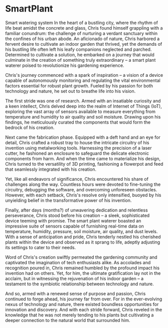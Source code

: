 # SmartPlant
Smart watering system
In the heart of a bustling city, where the rhythm of life beat amidst the concrete and glass, Chris found himself grappling with a familiar conundrum: the challenge of nurturing a verdant sanctuary within the confines of his urban abode. An aficionado of nature, Chris harbored a fervent desire to cultivate an indoor garden that thrived, yet the demands of his bustling life often left his leafy companions neglected and parched. Determined to cultivate a solution, he embarked on a journey that would culminate in the creation of something truly extraordinary – a smart plant waterer poised to revolutionize his gardening experience.

Chris's journey commenced with a spark of inspiration – a vision of a device capable of autonomously monitoring and regulating the vital environmental factors essential for robust plant growth. Fueled by his passion for both technology and nature, he set out to breathe life into his vision.

The first stride was one of research. Armed with an insatiable curiosity and a keen intellect, Chris delved deep into the realm of Internet of Things (IoT), exploring the vast array of sensors available to measure everything from temperature and humidity to air quality and soil moisture. Drawing upon his findings, he meticulously curated the components that would form the bedrock of his creation.

Next came the fabrication phase. Equipped with a deft hand and an eye for detail, Chris crafted a robust tray to house the intricate circuitry of his invention using metalworking tools. Harnessing the precision of a laser cutter, he fashioned an enclosure to safeguard the delicate electronic components from harm. And when the time came to materialize his design, Chris turned to the versatility of 3D printing, fashioning a flowerpot and feed that seamlessly integrated with his creation.

Yet, like all endeavors of significance, Chris encountered his share of challenges along the way. Countless hours were devoted to fine-tuning the circuitry, debugging the software, and overcoming unforeseen obstacles. However, with each setback, Chris's resolve only intensified, buoyed by his unyielding belief in the transformative power of his invention.

Finally, after days (months?) of unwavering dedication and relentless perseverance, Chris stood before his creation – a sleek, sophisticated device teeming with promise. The smart plant waterer boasted an impressive suite of sensors capable of furnishing real-time data on temperature, humidity, pressure, soil moisture, air quality, and dust levels. With a sense of anticipation and pride, Chris tenderly nestled his cherished plants within the device and observed as it sprang to life, adeptly adjusting its settings to cater to their needs.

Word of Chris's creation swiftly permeated the gardening community and captivated the imagination of tech enthusiasts alike. As accolades and recognition poured in, Chris remained humbled by the profound impact his invention had on others. Yet, for him, the ultimate gratification lay not in the acclaim, but in witnessing the rejuvenation of his indoor garden – a testament to the symbiotic relationship between technology and nature.

And so, armed with a renewed sense of purpose and passion, Chris continued to forge ahead, his journey far from over. For in the ever-evolving nexus of technology and nature, there existed boundless opportunities for innovation and discovery. And with each stride forward, Chris reveled in the knowledge that he was not merely tending to his plants but cultivating a deeper connection to the natural world that surrounded him.
